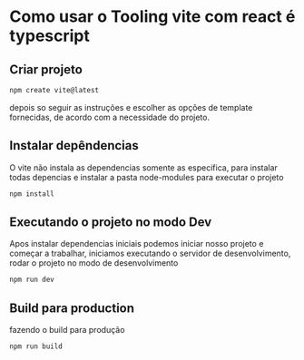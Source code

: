 # Como usar o Tooling vite com react é typescript

## Criar projeto

```sh
npm create vite@latest
```

depois so seguir as instruções e escolher as opções de template fornecidas, de acordo com a necessidade do projeto.

## Instalar depêndencias

O vite não instala as dependencias somente as especifica, para instalar todas depencias e instalar a pasta node-modules para executar o projeto

```sh
npm install
```

## Executando o projeto no modo Dev

Apos instalar dependencias iniciais podemos iniciar nosso projeto e começar a trabalhar, iniciamos executando o servidor de desenvolvimento, rodar o projeto no modo de desenvolvimento

```sh
npm run dev
```

## Build para production

fazendo o build para produção

```sh
npm run build
```

 